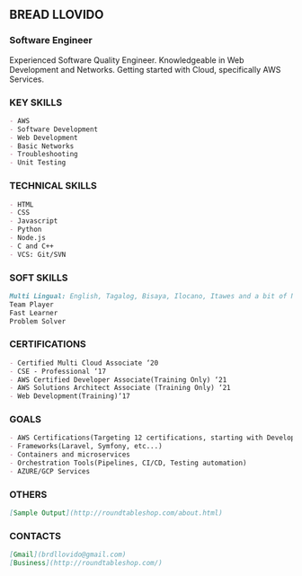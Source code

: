 ## BREAD LLOVIDO
### Software Engineer

Experienced Software Quality Engineer. Knowledgeable in Web Development and Networks. Getting started with Cloud, specifically AWS Services.


### KEY SKILLS
```markdown
- AWS
- Software Development
- Web Development
- Basic Networks
- Troubleshooting
- Unit Testing
```


### TECHNICAL SKILLS
```markdown
- HTML
- CSS
- Javascript
- Python
- Node.js
- C and C++
- VCS: Git/SVN
```


### SOFT SKILLS
```markdown
Multi Lingual: English, Tagalog, Bisaya, Ilocano, Itawes and a bit of Nihongo
Team Player
Fast Learner
Problem Solver
```


### CERTIFICATIONS
```markdown
- Certified Multi Cloud Associate ‘20
- CSE - Professional ‘17
- AWS Certified Developer Associate(Training Only) ‘21
- AWS Solutions Architect Associate (Training Only) ‘21
- Web Development(Training)‘17
```

### GOALS
```markdown
- AWS Certifications(Targeting 12 certifications, starting with Developer Associate this year)
- Frameworks(Laravel, Symfony, etc...)
- Containers and microservices
- Orchestration Tools(Pipelines, CI/CD, Testing automation)
- AZURE/GCP Services
```

### OTHERS
```markdown
[Sample Output](http://roundtableshop.com/about.html)

```

### CONTACTS
```markdown
[Gmail](brdllovido@gmail.com)
[Business](http://roundtableshop.com/)

```


